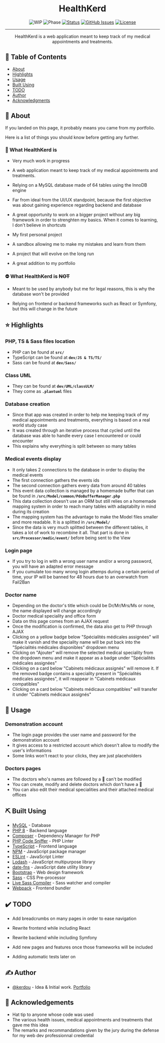 **<h1 align="center">HealthKerd</h1>**

<div align="center">

![WIP](https://img.shields.io/badge/WIP-red)
![Phase](https://img.shields.io/badge/phase-alpha-red)
[![Status](https://img.shields.io/badge/status-active-success.svg)]()
[![GitHub Issues](https://img.shields.io/github/issues/kerdou/HealthKerd)](https://img.shields.io/github/issues/kerdou/HealthKerd)
[![License](https://img.shields.io/badge/license-ODbL-blue.svg)](/LICENSE)

</div>

---

<p align="center"> HealthKerd is a web application meant to keep track of my medical appointments and treatments.</p>

## 📝 Table of Contents

- [About](#about)
- [Highlights](#highlights)
- [Usage](#usage)
- [Built Using](#built_using)
- [TODO](#todo)
- [Author](#author)
- [Acknowledgments](#acknowledgement)

## 🧐 About <a name = "about"></a>

If you landed on this page, it probably means you came from my portfolio.

Here is a list of things you should know before getting any further.

### :dart: What HealthKerd is <a name = "is"></a>

- Very much work in progress

- A web application meant to keep track of my medical appointments and treatments.

- Relying on a MySQL database made of 64 tables using the InnoDB engine

- Far from ideal from the UI/UX standpoint, because the first objective was about gaining experience regarding backend and database

- A great opportunity to work on a bigger project without any big framework in order to strenghten my basics. When it comes to learning, I don't believe in shortcuts

- My first personal project

- A sandbox allowing me to make my mistakes and learn from them

- A project that will evolve on the long run

- A great addition to my portfolio


### :no_entry: What HealthKerd is ~~**NOT**~~<a name = "isnot"></a>

- Meant to be used by anybody but me for legal reasons, this is why the database won't be provided

- Relying on frontend or backend frameworks such as React or Symfony, but this will change in the future

## :star: Highlights <a name = "highlights"></a>

### PHP, TS & Sass files location

- PHP can be found at **```src/```**
- TypeScript can be found at **```dev/JS & TS/TS/```**
- Sass can be found at **```dev/Sass/```**

### Class UML

- They can be found at **```dev/UML/classULM/```**
- They come as **```.plantuml```** files
### Database creation

- Since that app was created in order to help me keeping track of my medical appointments and treatments, everything is based on a real world study case
- It was created through an iterative process that cycled until the database was able to handle every case I encountered or could encounter
- This explains why everything is split between so many tables

### Medical events display

- It only takes 2 connections to the database in order to display the medical events
- The first connection gathers the events ids
- The second connection gathers every data from around 40 tables
- This event data collection is managed by a homemade buffer that can be found in **```/src/Model/common/PdoBufferManager.php```**
- This data collection doesn't use an ORM but still relies on a homemade mapping system in order to reach many tables with adaptabilty in mind during its creation
- The mapping system has the advantage to make the Model files smaller and more readable. It is a splitted in **```/src/Model/```**
- Since the data is very much splitted between the different tables, it takes a lot of work to recombine it all. That part is done in **```src/Processor/medic/event/```** before being sent to the View

### Login page

- If you try to log in with a wrong user name and/or a wrong password, you will have an adapted error message
- If you cumulate too many wrong login attemps during a certain period of time, your IP will be banned for 48 hours due to an overwatch from Fail2Ban

### Doctor name

- Depending on the doctor's title which could be Dr/Mr/Mrs/Ms or none, the name displayed will change accordingly
- Doctor medical speciality and office form
- Data on this page comes from an AJAX request
- Once the modification is confirmed, the data also get to PHP through AJAX
- Clicking on a yellow badge below "Spécialités médicales assignées" will make it vanish and the speciality name will be put back into the "Spécialités médicales disponibles" dropdown menu
- Clicking on "Ajouter" will remove the selected medical speciality from the dropdown menu and make it appear as a badge under "Spécialités médicales assignées"
- Clicking on a card below "Cabinets médicaux assignés" will remove it. If the removed badge contains a speciality present in "Spécialités médicales assignées", it will reappear in "Cabinets médicaux compatibles"
- Clicking on a card below "Cabinets médicaux compatibles" will transfer it under "Cabinets médicaux assignés"

## 🎈 Usage <a name = "usage"></a>

### Demonstration account

- The login page provides the user name and password for the demonstration account
- It gives access to a restricted account which doesn't allow to modify the user's informations
- Some links won't react to your clicks, they are just placeholders

### Doctors pages

- The doctors who's names are followed by a :key: can't be modified
- You can create, modify and delete doctors which don't have a :key:
- You can also edit their medical specialities and their attached medical offices
## ⛏️ Built Using <a name = "built_using"></a>

- [MySQL](https://www.mysql.com/) - Database
- [PHP 8](https://www.php.net/) - Backend language
- [Composer](https://getcomposer.org/) - Dependency Manager for PHP
- [PHP Code Sniffer](https://github.com/squizlabs/PHP_CodeSniffer) - PHP Linter
- [TypeScript](https://www.typescriptlang.org/) - Frontend language
- [NPM](https://www.npmjs.com/) - JavaScript package manager
- [ESLint](https://eslint.org/) - JavaScript Linter
- [Lodash](https://lodash.com/) - JavaScript multipurpose library
- [date-fns](https://date-fns.org/) - JavaScript date utility library
- [Bootstrap](https://getbootstrap.com/) - Web design framework
- [Sass](https://sass-lang.com/) - CSS Pre-processor
- [Live Sass Compiler](https://marketplace.visualstudio.com/items?itemName=ritwickdey.live-sass) - Sass watcher and compiler
- [Webpack](https://webpack.js.org/) - Frontend bundler

## :heavy_check_mark: TODO <a name = "todo"></a>

- Add breadcrumbs on many pages in order to ease navigation

- Rewrite frontend while including React

- Rewrite backend while including Symfony

- Add new pages and features once those frameworks will be included

- Adding automatic tests later on

## ✍️ Author <a name = "author"></a>

- [@kerdou](https://www.linkedin.com/in/gautier-le-hir-78796515b/) - Idea & Initial work. [Portfolio](https://kerdapp.ddns.net/)


## 🎉 Acknowledgements <a name = "acknowledgement"></a>

- Hat tip to anyone whose code was used
- The various health issues, medical appointments and treatments that gave me this idea
- The remarks and recommandations given by the jury during the defense for my web dev professionnal credential
